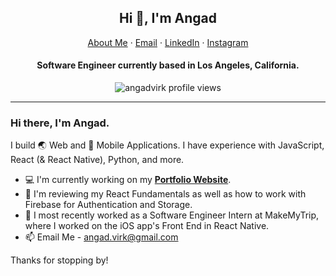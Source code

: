 <p align="center">
  <h2 align="center">Hi 👋, I'm Angad</h2>
</p>
<p align="center">
    <a href="https://angadvirk.github.io">About Me</a>
    ·
    <a href="mailto:angad.virk@gmail.com">Email</a>
    ·
    <a href="https://linkedin.com/in/angadvirk">LinkedIn</a>
    ·
    <a href="https://instagram.com/angadsvirk">Instagram</a>
</p>
<p align="center">
  <h4 align="center">Software Engineer currently based in Los Angeles, California.</h4>
</p>

<p align="center"> 
  <img align="center" src="https://komarev.com/ghpvc/?username=angadvirk&color=blue&style=flat&label=Profile+Views" alt="angadvirk profile views" />
</p>

<hr/>

### Hi there, I'm Angad.

I build 🌏 Web and 📱 Mobile Applications. I have experience with JavaScript, React (& React Native), Python, and more.

- 💻 I'm currently working on my **[Portfolio Website](https://angadvirk.github.io/)**.
- 🌱 I'm reviewing my React Fundamentals as well as how to work with Firebase for Authentication and Storage.
- 💼 I most recently worked as a Software Engineer Intern at MakeMyTrip, where I worked on the iOS app's Front End in React Native. 
- 📫 Email Me - angad.virk@gmail.com

Thanks for stopping by!

<!--
**angadvirk/angadvirk** is a ✨ _special_ ✨ repository because its `README.md` (this file) appears on your GitHub profile.

Here are some ideas to get you started:

- 🔭 I’m currently working on ...
- 🌱 I’m currently learning ...
- 👯 I’m looking to collaborate on ...
- 🤔 I’m looking for help with ...
- 💬 Ask me about ...
- 📫 How to reach me: ...
- 😄 Pronouns: ...
- ⚡ Fun fact: ...
-->
